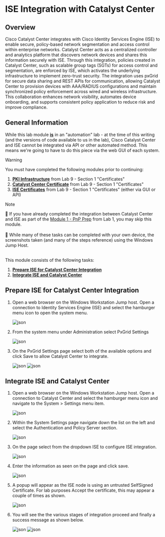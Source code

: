 # ISE Integration with Catalyst Center

## Overview

Cisco Catalyst Center integrates with Cisco Identity Services Engine (ISE) to enable secure, policy-based network segmentation and access control within enterprise networks. Catalyst Center acts as a centralized controller and analytics platform that discovers network devices and shares this information securely with ISE. Through this integration, policies created in Catalyst Center, such as scalable group tags (SGTs) for access control and segmentation, are enforced by ISE, which activates the underlying infrastructure to implement zero-trust security. The integration uses pxGrid for secure data sharing and REST APIs for communication, allowing Catalyst Center to provision devices with AAA/RADIUS configurations and maintain synchronized policy enforcement across wired and wireless infrastructure. This collaboration enhances network visibility, automates device onboarding, and supports consistent policy application to reduce risk and improve compliance.

## General Information

While this lab module <b><u>is</u></b> in an "automation" lab - at the time of this writing (and the versions of code available to us in the lab), Cisco Catalyst Center and ISE cannot be integrated via API or other automated method.  This means we're going to have to do this piece via the web GUI of each system. 

>[!WARNING]
>You must have completed the following modules prior to continuing:

1. [**PKI Infrastructure**](../ise-automation-1-certificates/01-PKI-Infrastructure.md) from Lab 9 - Section 1 "Certificates"
2. [**Catalyst Center Certificate**](../ise-automation-1-certificates/02-Catatlyst-Center.md) from Lab 9 - Section 1 "Certificates"
3. [**ISE Certificates**](../ise-automation-1-certificates/03-ISE-Certificates.md) from Lab 9 - Section 1 "Certificates" (either via GUI or API)


>[!NOTE]
>:mega: If you have already completed the integration between Catalyst Center and ISE as part of the [Module 1 - PnP Prep](../../LAB-1-Wired-Automation/module1-pnpprep.md) from Lab 1, you may skip this module.<br><br>
>:mega: While many of these tasks can be completed with your own device, the screenshots taken (and many of the steps reference) using the Windows Jump Host. <br><br>

This module consists of the following tasks:

1. [**Prepare ISE for Catalyst Center Integration**](#prepare-ise-for-catalyst-center-integration)
2. [**Integrate ISE and Catalyst Center**](#integrate-ise-and-catalyst-center)

## Prepare ISE for Catalyst Center Integration

1. Open a web browser on the Windows Workstation Jump host. Open a connection to Identity Services Engine (ISE) and select the hamburger menu icon to open the system menu.

   ![json](../../../ASSETS/LABS/ISE/ise-dashboard.png "Import JSON")

2. From the system menu under Administration select PxGrid Settings

   ![json](../../../ASSETS/LABS/ISE/ise-menu-pxgrid.png?raw=true "Import JSON")

3. On the PxGrid Settings page select both of the available options and click Save to allow Catalyst Center to integrate.

   ![json](../../../ASSETS/LABS/ISE/ise-pxgrid-settings.png?raw=true "Import JSON")
   ![json](../../../ASSETS/LABS/ISE/ise-pxgrid-setup.png?raw=true "Import JSON")

## Integrate ISE and Catalyst Center

1. Open a web browser on the Windows Workstation Jump host. Open a connection to Catalyst Center and select the hamburger menu icon and navigate to the System > Settings menu item.

   ![json](../../../ASSETS/LABS/CATC/catc-menu-systemsettings.png?raw=true "Import JSON")

2. Within the System Settings page navigate down the list on the left and select the Authentication and Policy Server section.

   ![json](../../../ASSETS/LABS/CATC/catc-systemsettings-aaa.png?raw=true "Import JSON")

3. On the page select from the dropdown ISE to configure ISE integration.

   ![json](../../../ASSETS/LABS/CATC/catc-systemsettings-ise.png?raw=true "Import JSON")
   

4. Enter the information as seen on the page and click save.

   ![json](../../../ASSETS/LABS/CATC/catc-systemsettings-ise-config.png?raw=true "Import JSON")
   

5. A popup will appear as the ISE node is using an untrusted SelfSigned Certificate. For lab purposes Accept the certificate, this may appear a couple of times as shown.

   ![json](../../../ASSETS/LABS/CATC/catc-systemsettings-ise-trust.png?raw=true "Import JSON")

6. You will see the the various stages of integration proceed and finally a success message as shown below.

   ![json](../../../ASSETS/LABS/CATC/catc-systemsettings-ise-done.png?raw=true "Import JSON")
   ![json](../../../ASSETS/LABS/CATC/catc-systemsettings-ise-complete.png?raw=true "Import JSON")


